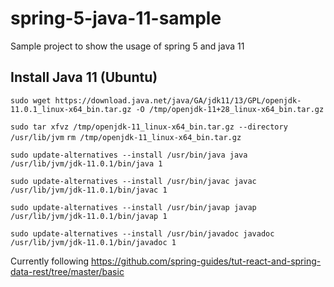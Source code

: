 # spring-5-java-11-sample
Sample project to show the usage of spring 5 and java 11

## Install Java 11 (Ubuntu)
`sudo wget https://download.java.net/java/GA/jdk11/13/GPL/openjdk-11.0.1_linux-x64_bin.tar.gz -O /tmp/openjdk-11+28_linux-x64_bin.tar.gz`

`sudo tar xfvz /tmp/openjdk-11_linux-x64_bin.tar.gz --directory /usr/lib/jvm`
`rm /tmp/openjdk-11_linux-x64_bin.tar.gz`

`sudo update-alternatives --install /usr/bin/java java /usr/lib/jvm/jdk-11.0.1/bin/java 1`

`sudo update-alternatives --install /usr/bin/javac javac /usr/lib/jvm/jdk-11.0.1/bin/javac 1`

`sudo update-alternatives --install /usr/bin/javap javap /usr/lib/jvm/jdk-11.0.1/bin/javap 1`

`sudo update-alternatives --install /usr/bin/javadoc javadoc /usr/lib/jvm/jdk-11.0.1/bin/javadoc 1`

Currently following https://github.com/spring-guides/tut-react-and-spring-data-rest/tree/master/basic

